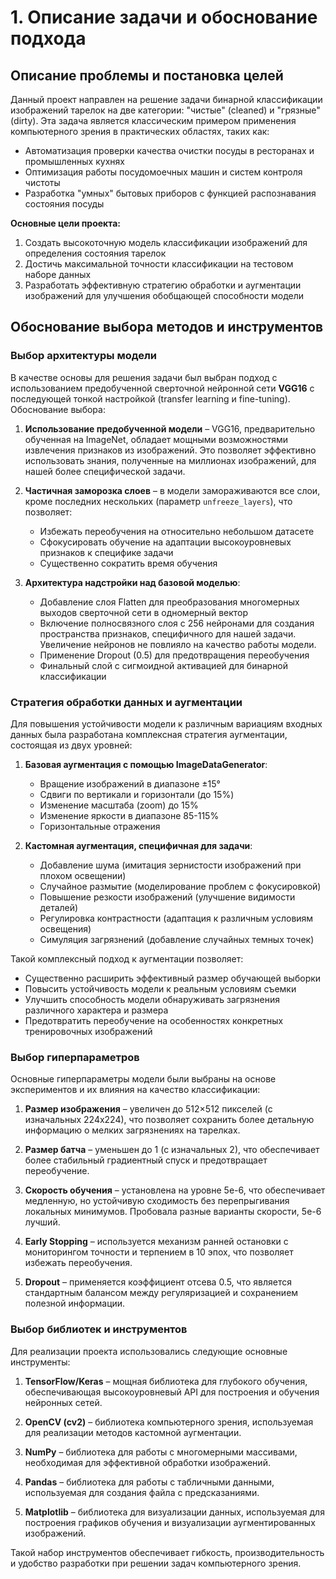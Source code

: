 # 1. Описание задачи и обоснование подхода

## Описание проблемы и постановка целей

Данный проект направлен на решение задачи бинарной классификации изображений тарелок на две категории: "чистые" (cleaned) и "грязные" (dirty). Эта задача является классическим примером применения компьютерного зрения в практических областях, таких как:
- Автоматизация проверки качества очистки посуды в ресторанах и промышленных кухнях
- Оптимизация работы посудомоечных машин и систем контроля чистоты
- Разработка "умных" бытовых приборов с функцией распознавания состояния посуды

**Основные цели проекта:**
1. Создать высокоточную модель классификации изображений для определения состояния тарелок
2. Достичь максимальной точности классификации на тестовом наборе данных
3. Разработать эффективную стратегию обработки и аугментации изображений для улучшения обобщающей способности модели

## Обоснование выбора методов и инструментов

### Выбор архитектуры модели

В качестве основы для решения задачи был выбран подход с использованием предобученной сверточной нейронной сети **VGG16** с последующей тонкой настройкой (transfer learning и fine-tuning). Обоснование выбора:

1. **Использование предобученной модели** – VGG16, предварительно обученная на ImageNet, обладает мощными возможностями извлечения признаков из изображений. Это позволяет эффективно использовать знания, полученные на миллионах изображений, для нашей более специфической задачи.

2. **Частичная заморозка слоев** – в модели замораживаются все слои, кроме последних нескольких (параметр `unfreeze_layers`), что позволяет:
   - Избежать переобучения на относительно небольшом датасете
   - Сфокусировать обучение на адаптации высокоуровневых признаков к специфике задачи
   - Существенно сократить время обучения

3. **Архитектура надстройки над базовой моделью**:
   - Добавление слоя Flatten для преобразования многомерных выходов сверточной сети в одномерный вектор
   - Включение полносвязного слоя с 256 нейронами для создания пространства признаков, специфичного для нашей задачи. Увеличение нейронов не повлияло на качество работы модели.
   - Применение Dropout (0.5) для предотвращения переобучения
   - Финальный слой с сигмоидной активацией для бинарной классификации

### Стратегия обработки данных и аугментации

Для повышения устойчивости модели к различным вариациям входных данных была разработана комплексная стратегия аугментации, состоящая из двух уровней:

1. **Базовая аугментация с помощью ImageDataGenerator**:
   - Вращение изображений в диапазоне ±15°
   - Сдвиги по вертикали и горизонтали (до 15%)
   - Изменение масштаба (zoom) до 15%
   - Изменение яркости в диапазоне 85-115%
   - Горизонтальные отражения

2. **Кастомная аугментация, специфичная для задачи**:
   - Добавление шума (имитация зернистости изображений при плохом освещении)
   - Случайное размытие (моделирование проблем с фокусировкой)
   - Повышение резкости изображений (улучшение видимости деталей)
   - Регулировка контрастности (адаптация к различным условиям освещения)
   - Симуляция загрязнений (добавление случайных темных точек)

Такой комплексный подход к аугментации позволяет:
- Существенно расширить эффективный размер обучающей выборки
- Повысить устойчивость модели к реальным условиям съемки
- Улучшить способность модели обнаруживать загрязнения различного характера и размера
- Предотвратить переобучение на особенностях конкретных тренировочных изображений

### Выбор гиперпараметров

Основные гиперпараметры модели были выбраны на основе экспериментов и их влияния на качество классификации:

1. **Размер изображения** – увеличен до 512×512 пикселей (с изначальных 224х224), что позволяет сохранить более детальную информацию о мелких загрязнениях на тарелках.

2. **Размер батча** – уменьшен до 1 (с изначальных 2), что обеспечивает более стабильный градиентный спуск и предотвращает переобучение.

3. **Скорость обучения** – установлена на уровне 5e-6, что обеспечивает медленную, но устойчивую сходимость без перепрыгивания локальных минимумов. Пробовала разные варианты скорости, 5e-6 лучший.

4. **Early Stopping** – используется механизм ранней остановки с мониторингом точности и терпением в 10 эпох, что позволяет избежать переобучения.

5. **Dropout** – применяется коэффициент отсева 0.5, что является стандартным балансом между регуляризацией и сохранением полезной информации.

### Выбор библиотек и инструментов

Для реализации проекта использовались следующие основные инструменты:

1. **TensorFlow/Keras** – мощная библиотека для глубокого обучения, обеспечивающая высокоуровневый API для построения и обучения нейронных сетей.

2. **OpenCV (cv2)** – библиотека компьютерного зрения, используемая для реализации методов кастомной аугментации.

3. **NumPy** – библиотека для работы с многомерными массивами, необходимая для эффективной обработки изображений.

4. **Pandas** – библиотека для работы с табличными данными, используемая для создания файла с предсказаниями.

5. **Matplotlib** – библиотека для визуализации данных, используемая для построения графиков обучения и визуализации аугментированных изображений.

Такой набор инструментов обеспечивает гибкость, производительность и удобство разработки при решении задач компьютерного зрения.
